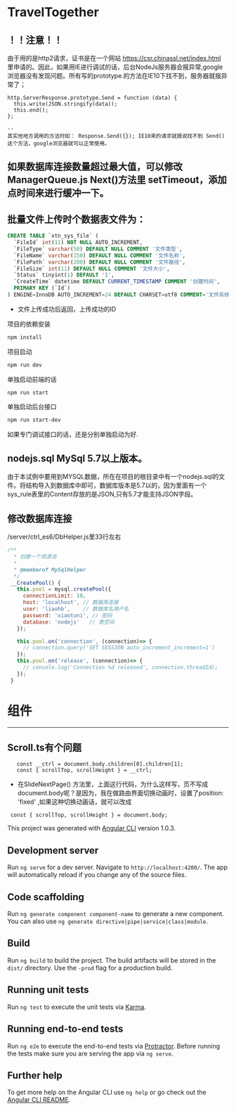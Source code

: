 # TravelTogether

## ！！注意！！
由于用的是http2请求，证书是在一个网站 https://csr.chinassl.net/index.html 里申请的。因此，如果用IE进行调试的话，后台NodeJs服务器会报异常,google浏览器没有发现问题。所有写的prototype.的方法在IE10下找不到，服务器就报异常了；
``` code
http.ServerResponse.prototype.Send = function (data) {
  this.write(JSON.stringify(data));
  this.end();
};

--
其实他地方调用的方法时如： Response.Send({}); IE10来的请求就报说找不到 Send()这个方法，google浏览器就可以正常使用。
```

## 如果数据库连接数量超过最大值，可以修改ManagerQueue.js  Next()方法里 setTimeout，添加点时间来进行缓冲一下。


## 批量文件上传时个数据表文件为：
``` sql
CREATE TABLE `xtn_sys_file` (
  `FileId` int(11) NOT NULL AUTO_INCREMENT,
  `FileType` varchar(50) DEFAULT NULL COMMENT '文件类型',
  `FileName` varchar(150) DEFAULT NULL COMMENT '文件名称',
  `FilePath` varchar(200) DEFAULT NULL COMMENT '文件路径',
  `FileSize` int(11) DEFAULT NULL COMMENT '文件大小',
  `Status` tinyint(1) DEFAULT '1',
  `CreateTime` datetime DEFAULT CURRENT_TIMESTAMP COMMENT '创建时间',
  PRIMARY KEY (`Id`)
) ENGINE=InnoDB AUTO_INCREMENT=24 DEFAULT CHARSET=utf8 COMMENT='文件系统表';

```
- 文件上传成功后返回，上传成功的ID


项目的依赖安装
```bash
npm install
```
项目启动
```bash
npm run dev
```
单独启动前端的话
```
npm run start
```
单独启动后台接口
```bash
npm run start-dev
```

如果专门调试接口的话，还是分别单独启动为好.

## nodejs.sql MySql 5.7以上版本。
由于本试例中要用到MYSQL数据，所在在项目的根目录中有一个nodejs.sql的文件。将结构导入到数据库中即可，数据库版本是5.7以的，因为里面有一个sys_rule表里的Content存放的是JSON,只有5.7才能支持JSON字段。
 
 ## 修改数据库连接
 /server/ctrl_es6/DbHelper.js里33行左右
 ```javascript
 /**
   * 创建一个资源池
   * 
   * @memberof MySqlHelper
   */
  __CreatePool() {
    this.pool = mysql.createPool({
      connectionLimit: 10,
      host: 'localhost', // 数据库连接
      user: 'liaohb',    // 数据库名用户名
      password: 'xiaotuni', // 密码
      database: 'nodejs'   // 表空间
    });

    this.pool.on('connection', (connection)=> {
      // connection.query('SET SESSION auto_increment_increment=1')
    });
    this.pool.on('release', (connection)=> {
      // console.log('Connection %d released', connection.threadId);
    });
  }

 ```
 
 # 组件
 ------
 ## Scroll.ts有个问题
 
 ```
    const __ctrl = document.body.children[0].children[1];
    const { scrollTop, scrollHeight } = __ctrl;
 ```
- 在SlideNextPage() 方法里，上面这行代码，为什么这样写，页不写成 document.body呢？是因为，我在做路由界面切换动画时，设置了position: 'fixed' ,如果这种切换动画话，就可以改成 
```
 const { scrollTop, scrollHeight } = document.body;
```


This project was generated with [Angular CLI](https://github.com/angular/angular-cli) version 1.0.3.

## Development server

Run `ng serve` for a dev server. Navigate to `http://localhost:4200/`. The app will automatically reload if you change any of the source files.

## Code scaffolding

Run `ng generate component component-name` to generate a new component. You can also use `ng generate directive|pipe|service|class|module`.

## Build

Run `ng build` to build the project. The build artifacts will be stored in the `dist/` directory. Use the `-prod` flag for a production build.

## Running unit tests

Run `ng test` to execute the unit tests via [Karma](https://karma-runner.github.io).

## Running end-to-end tests

Run `ng e2e` to execute the end-to-end tests via [Protractor](http://www.protractortest.org/).
Before running the tests make sure you are serving the app via `ng serve`.

## Further help

To get more help on the Angular CLI use `ng help` or go check out the [Angular CLI README](https://github.com/angular/angular-cli/blob/master/README.md).

